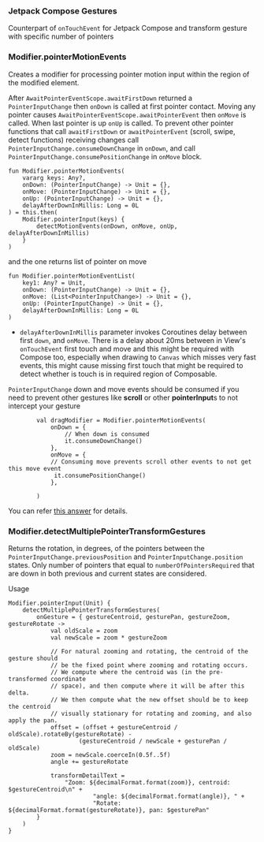 ### Jetpack Compose Gestures

Counterpart of `onTouchEvent` for Jetpack Compose and transform gesture with specific number of
pointers

### Modifier.pointerMotionEvents

Creates a modifier for processing pointer motion input within the region of the modified element.

After `AwaitPointerEventScope.awaitFirstDown` returned a `PointerInputChange` then `onDown` is
called at first pointer contact. Moving any pointer
causes `AwaitPointerEventScope.awaitPointerEvent` then `onMove` is called. When last pointer is
up `onUp` is called. To prevent other pointer functions that call `awaitFirstDown`
or `awaitPointerEvent` (scroll, swipe, detect functions) receiving changes
call `PointerInputChange.consumeDownChange` in `onDown`, and
call `PointerInputChange.consumePositionChange` in `onMove` block.

```
fun Modifier.pointerMotionEvents(
    vararg keys: Any?,
    onDown: (PointerInputChange) -> Unit = {},
    onMove: (PointerInputChange) -> Unit = {},
    onUp: (PointerInputChange) -> Unit = {},
    delayAfterDownInMillis: Long = 0L
) = this.then(
    Modifier.pointerInput(keys) {
        detectMotionEvents(onDown, onMove, onUp, delayAfterDownInMillis)
    }
)
```

and the one returns list of pointer on move

```
fun Modifier.pointerMotionEventList(
    key1: Any? = Unit,
    onDown: (PointerInputChange) -> Unit = {},
    onMove: (List<PointerInputChange>) -> Unit = {},
    onUp: (PointerInputChange) -> Unit = {},
    delayAfterDownInMillis: Long = 0L
) 
```

* `delayAfterDownInMillis` parameter invokes Coroutines delay between first `down`, and `onMove`.
  There is a delay about 20ms between in View's `onTouchEvent` first touch and move and this might
  be required with Compose too, especially when drawing to `Canvas` which misses very fast events,
  this might cause missing first touch that might be required to detect whether is touch is in
  required region of Composable.

`PointerInputChange` down and move events should be consumed if you need to prevent other gestures
like **scroll** or other **pointerInput**s to not intercept your gesture

```
        val dragModifier = Modifier.pointerMotionEvents(
            onDown = {
                // When down is consumed
                it.consumeDownChange()
            },
            onMove = {
            // Consuming move prevents scroll other events to not get this move event
             it.consumePositionChange()
            },

        )
```

You can refer [this answer](https://stackoverflow.com/a/70847531/5457853) for details.

### Modifier.detectMultiplePointerTransformGestures

Returns the rotation, in degrees, of the pointers between the `PointerInputChange.previousPosition`
and `PointerInputChange.position` states. Only number of pointers that equal
to `numberOfPointersRequired` that are down in both previous and current states are considered.

Usage

```
Modifier.pointerInput(Unit) {
    detectMultiplePointerTransformGestures(
        onGesture = { gestureCentroid, gesturePan, gestureZoom, gestureRotate ->
            val oldScale = zoom
            val newScale = zoom * gestureZoom

            // For natural zooming and rotating, the centroid of the gesture should
            // be the fixed point where zooming and rotating occurs.
            // We compute where the centroid was (in the pre-transformed coordinate
            // space), and then compute where it will be after this delta.
            // We then compute what the new offset should be to keep the centroid
            // visually stationary for rotating and zooming, and also apply the pan.
            offset = (offset + gestureCentroid / oldScale).rotateBy(gestureRotate) -
                    (gestureCentroid / newScale + gesturePan / oldScale)
            zoom = newScale.coerceIn(0.5f..5f)
            angle += gestureRotate

            transformDetailText =
                "Zoom: ${decimalFormat.format(zoom)}, centroid: $gestureCentroid\n" +
                        "angle: ${decimalFormat.format(angle)}, " +
                        "Rotate: ${decimalFormat.format(gestureRotate)}, pan: $gesturePan"
        }
    )
}
```